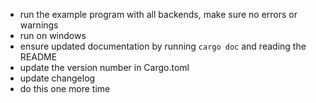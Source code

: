 - run the example program with all backends, make sure no errors or warnings
- run on windows
- ensure updated documentation by running `cargo doc` and reading the README
- update the version number in Cargo.toml
- update changelog
- do this one more time